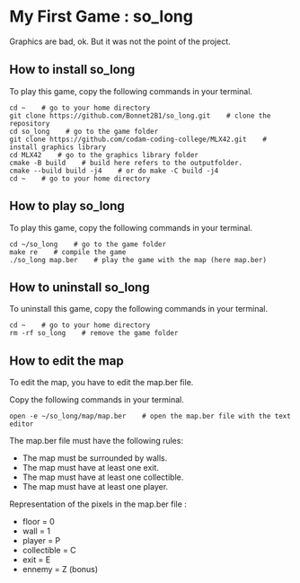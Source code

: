 # My First Game : so_long

Graphics are bad, ok. But it was not the point of the project.

## How to install so_long

To play this game, copy the following commands in your terminal.

	cd ~    # go to your home directory
	git clone https://github.com/Bonnet2B1/so_long.git    # clone the repository
	cd so_long    # go to the game folder
	git clone https://github.com/codam-coding-college/MLX42.git    # install graphics library
	cd MLX42    # go to the graphics library folder
	cmake -B build    # build here refers to the outputfolder.
	cmake --build build -j4    # or do make -C build -j4
	cd ~    # go to your home directory

## How to play so_long

To play this game, copy the following commands in your terminal.

	cd ~/so_long    # go to the game folder
	make re    # compile the game
	./so_long map.ber    # play the game with the map (here map.ber)


## How to uninstall so_long

To uninstall this game, copy the following commands in your terminal.

	cd ~    # go to your home directory
	rm -rf so_long    # remove the game folder

## How to edit the map

To edit the map, you have to edit the map.ber file.

Copy the following commands in your terminal.

	open -e ~/so_long/map/map.ber    # open the map.ber file with the text editor

The map.ber file must have the following rules:

- The map must be surrounded by walls.
- The map must have at least one exit.
- The map must have at least one collectible.
- The map must have at least one player.

Representation of the pixels in the map.ber file :

- floor = 0
- wall = 1
- player = P
- collectible = C
- exit = E
- ennemy = Z (bonus)
